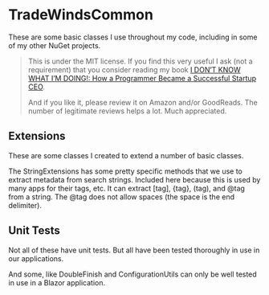 # TradeWindsCommon

These are some basic classes I use throughout my code, including in some of my other NuGet projects.

> This is under the MIT license. If you find this very useful I ask (not a requirement) that you consider reading my book [I DON’T KNOW WHAT I’M DOING!: How a Programmer Became a Successful Startup CEO](https://a.co/d/bEpDlJR).
> 
> And if you like it, please review it on Amazon and/or GoodReads. The number of legitimate reviews helps a lot. Much appreciated.

## Extensions

These are some classes I created to extend a number of basic classes.

The StringExtensions has some pretty specific methods that we use to extract metadata from search strings. Included here because this is used by many apps for their tags, etc. It can extract [tag], {tag}, (tag), and @tag from a string. The @tag does not allow spaces (the space is the end delimiter).

## Unit Tests

Not all of these have unit tests. But all have been tested thoroughly in use in our applications.

And some, like DoubleFinish and ConfigurationUtils can only be well tested in use in a Blazor application.